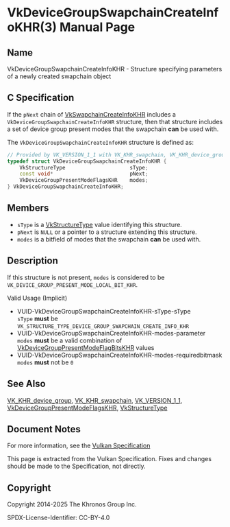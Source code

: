 # VkDeviceGroupSwapchainCreateInfoKHR(3) Manual Page

## Name

VkDeviceGroupSwapchainCreateInfoKHR - Structure specifying parameters of a newly created swapchain object



## [](#_c_specification)C Specification

If the `pNext` chain of [VkSwapchainCreateInfoKHR](https://registry.khronos.org/vulkan/specs/latest/man/html/VkSwapchainCreateInfoKHR.html) includes a `VkDeviceGroupSwapchainCreateInfoKHR` structure, then that structure includes a set of device group present modes that the swapchain **can** be used with.

The `VkDeviceGroupSwapchainCreateInfoKHR` structure is defined as:

```c++
// Provided by VK_VERSION_1_1 with VK_KHR_swapchain, VK_KHR_device_group with VK_KHR_swapchain
typedef struct VkDeviceGroupSwapchainCreateInfoKHR {
    VkStructureType                     sType;
    const void*                         pNext;
    VkDeviceGroupPresentModeFlagsKHR    modes;
} VkDeviceGroupSwapchainCreateInfoKHR;
```

## [](#_members)Members

- `sType` is a [VkStructureType](https://registry.khronos.org/vulkan/specs/latest/man/html/VkStructureType.html) value identifying this structure.
- `pNext` is `NULL` or a pointer to a structure extending this structure.
- `modes` is a bitfield of modes that the swapchain **can** be used with.

## [](#_description)Description

If this structure is not present, `modes` is considered to be `VK_DEVICE_GROUP_PRESENT_MODE_LOCAL_BIT_KHR`.

Valid Usage (Implicit)

- [](#VUID-VkDeviceGroupSwapchainCreateInfoKHR-sType-sType)VUID-VkDeviceGroupSwapchainCreateInfoKHR-sType-sType  
  `sType` **must** be `VK_STRUCTURE_TYPE_DEVICE_GROUP_SWAPCHAIN_CREATE_INFO_KHR`
- [](#VUID-VkDeviceGroupSwapchainCreateInfoKHR-modes-parameter)VUID-VkDeviceGroupSwapchainCreateInfoKHR-modes-parameter  
  `modes` **must** be a valid combination of [VkDeviceGroupPresentModeFlagBitsKHR](https://registry.khronos.org/vulkan/specs/latest/man/html/VkDeviceGroupPresentModeFlagBitsKHR.html) values
- [](#VUID-VkDeviceGroupSwapchainCreateInfoKHR-modes-requiredbitmask)VUID-VkDeviceGroupSwapchainCreateInfoKHR-modes-requiredbitmask  
  `modes` **must** not be `0`

## [](#_see_also)See Also

[VK\_KHR\_device\_group](https://registry.khronos.org/vulkan/specs/latest/man/html/VK_KHR_device_group.html), [VK\_KHR\_swapchain](https://registry.khronos.org/vulkan/specs/latest/man/html/VK_KHR_swapchain.html), [VK\_VERSION\_1\_1](https://registry.khronos.org/vulkan/specs/latest/man/html/VK_VERSION_1_1.html), [VkDeviceGroupPresentModeFlagsKHR](https://registry.khronos.org/vulkan/specs/latest/man/html/VkDeviceGroupPresentModeFlagsKHR.html), [VkStructureType](https://registry.khronos.org/vulkan/specs/latest/man/html/VkStructureType.html)

## [](#_document_notes)Document Notes

For more information, see the [Vulkan Specification](https://registry.khronos.org/vulkan/specs/latest/html/vkspec.html#VkDeviceGroupSwapchainCreateInfoKHR)

This page is extracted from the Vulkan Specification. Fixes and changes should be made to the Specification, not directly.

## [](#_copyright)Copyright

Copyright 2014-2025 The Khronos Group Inc.

SPDX-License-Identifier: CC-BY-4.0